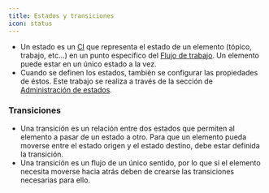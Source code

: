 ```yaml
---
title: Estados y transiciones
icon: status
---
```

* Un estado es un [CI](concepts/ci) que representa el estado de un elemento (tópico, trabajo, etc...) en un punto especifico del [Flujo de trabajo](concepts/workflow). Un elemento puede estar en un único estado a la vez.
* Cuando se definen los estados, también se configurar las propiedades de éstos. Este trabajo se realiza a través de la sección de [Administración de estados](admin/status).

### Transiciones
* Una transición es un relación entre dos estados que permiten al elemento a pasar de un estado a otro. Para que un elemento pueda moverse entre el estado origen y el estado destino, debe estar definida la transición.
* Una transición es un flujo de un único sentido, por lo que si el elemento necesita moverse hacia atrás deben de crearse las transiciones necesarias para ello.